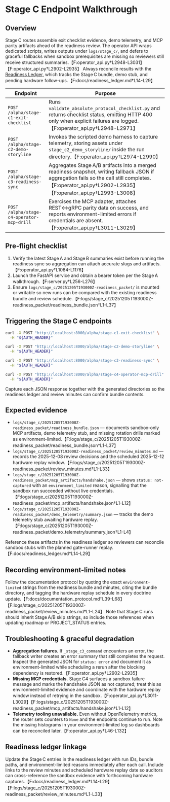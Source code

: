 # Stage C Endpoint Walkthrough

## Overview

Stage C routes assemble exit checklist evidence, demo telemetry, and MCP parity artifacts ahead of the readiness review. The operator API wraps dedicated scripts, writes outputs under `logs/stage_c/`, and defers to graceful fallbacks when sandbox prerequisites are missing so reviewers still receive structured summaries.【F:operator_api.py†L2948-L3031】【F:operator_api.py†L2902-L2935】 Always reconcile results with the [Readiness Ledger](../readiness_ledger.md), which tracks the Stage C bundle, demo stub, and pending hardware follow-ups.【F:docs/readiness_ledger.md†L14-L29】

| Endpoint | Purpose |
| --- | --- |
| `POST /alpha/stage-c1-exit-checklist` | Runs `validate_absolute_protocol_checklist.py` and returns checklist status, emitting HTTP 400 only when explicit failures are logged.【F:operator_api.py†L2948-L2971】 |
| `POST /alpha/stage-c2-demo-storyline` | Invokes the scripted demo harness to capture telemetry, storing assets under `stage_c2_demo_storyline/` inside the run directory.【F:operator_api.py†L2974-L2990】 |
| `POST /alpha/stage-c3-readiness-sync` | Aggregates Stage A/B artifacts into a merged readiness snapshot, writing fallback JSON if aggregation fails so the call still completes.【F:operator_api.py†L2902-L2935】【F:operator_api.py†L2993-L3008】 |
| `POST /alpha/stage-c4-operator-mcp-drill` | Exercises the MCP adapter, attaches REST↔gRPC parity data on success, and reports environment-limited errors if credentials are absent.【F:operator_api.py†L3011-L3029】 |

## Pre-flight checklist

1. Verify the latest Stage A and Stage B summaries exist before running the readiness sync so aggregation can attach accurate slugs and artifacts.【F:operator_api.py†L1084-L1176】
2. Launch the FastAPI service and obtain a bearer token per the Stage A walkthrough.【F:server.py†L256-L276】
3. Ensure `logs/stage_c/20251205T193000Z-readiness_packet/` is mounted or writable so new runs can be compared with the existing readiness bundle and review schedule.【F:logs/stage_c/20251205T193000Z-readiness_packet/readiness_bundle.json†L1-L37】

## Triggering the Stage C endpoints

```bash
curl -X POST "http://localhost:8000/alpha/stage-c1-exit-checklist" \
  -H "${AUTH_HEADER}"

curl -X POST "http://localhost:8000/alpha/stage-c2-demo-storyline" \
  -H "${AUTH_HEADER}"

curl -X POST "http://localhost:8000/alpha/stage-c3-readiness-sync" \
  -H "${AUTH_HEADER}"

curl -X POST "http://localhost:8000/alpha/stage-c4-operator-mcp-drill" \
  -H "${AUTH_HEADER}"
```

Capture each JSON response together with the generated directories so the readiness ledger and review minutes can confirm bundle contents.

## Expected evidence

- `logs/stage_c/20251205T193000Z-readiness_packet/readiness_bundle.json` — documents sandbox-only MCP artifacts, demo telemetry stub, and missing rotation drills marked as environment-limited.【F:logs/stage_c/20251205T193000Z-readiness_packet/readiness_bundle.json†L1-L37】
- `logs/stage_c/20251205T193000Z-readiness_packet/review_minutes.md` — records the 2025-12-08 review decisions and the scheduled 2025-12-12 hardware replay window.【F:logs/stage_c/20251205T193000Z-readiness_packet/review_minutes.md†L1-L33】
- `logs/stage_c/20251205T193000Z-readiness_packet/mcp_artifacts/handshake.json` — shows `status: not-captured` with an `environment_limited` reason, signalling that the sandbox run succeeded without live credentials.【F:logs/stage_c/20251205T193000Z-readiness_packet/mcp_artifacts/handshake.json†L1-L12】
- `logs/stage_c/20251205T193000Z-readiness_packet/demo_telemetry/summary.json` — tracks the demo telemetry stub awaiting hardware replay.【F:logs/stage_c/20251205T193000Z-readiness_packet/demo_telemetry/summary.json†L1-L4】

Reference these artifacts in the readiness ledger so reviewers can reconcile sandbox stubs with the planned gate-runner replay.【F:docs/readiness_ledger.md†L14-L29】

## Recording environment-limited notes

Follow the documentation protocol by quoting the exact `environment-limited` strings from the readiness bundle and minutes, citing the bundle directory, and tagging the hardware replay schedule in every doctrine update.【F:docs/documentation_protocol.md†L39-L68】【F:logs/stage_c/20251205T193000Z-readiness_packet/review_minutes.md†L1-L24】 Note that Stage C runs should inherit Stage A/B skip strings, so include those references when updating roadmap or PROJECT_STATUS entries.

## Troubleshooting & graceful degradation

- **Aggregation failures.** If `_stage_c3_command` encounters an error, the fallback writer creates an error summary that still completes the request. Inspect the generated JSON for `status: error` and document it as environment-limited while scheduling a rerun after the blocking dependency is restored.【F:operator_api.py†L2902-L2935】
- **Missing MCP credentials.** Stage C4 surfaces a sandbox failure message and marks the handshake JSON as not captured; treat this as environment-limited evidence and coordinate with the hardware replay window instead of retrying in the sandbox.【F:operator_api.py†L3011-L3029】【F:logs/stage_c/20251205T193000Z-readiness_packet/mcp_artifacts/handshake.json†L1-L12】
- **Telemetry tooling unavailable.** Even without OpenTelemetry metrics, the router sets counters to `None` and the endpoints continue to run. Note the missing histograms in your environment-limited log so dashboards can be reconciled later.【F:operator_api.py†L46-L132】

## Readiness ledger linkage

Update the Stage C entries in the readiness ledger with run IDs, bundle paths, and environment-limited reasons immediately after each call. Include links to the review minutes and scheduled hardware replay date so auditors can cross-reference the sandbox evidence with forthcoming hardware captures.【F:docs/readiness_ledger.md†L14-L29】【F:logs/stage_c/20251205T193000Z-readiness_packet/review_minutes.md†L1-L33】
